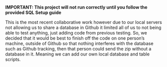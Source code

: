 **IMPORTANT: This project will not run correctly until you follow the provided SQL Setup guide**

This is the most recent collaborative work however due to our local servers not 
allowing us to share a database in Github it limited all of us to not being able to test anything, 
just adding code from previous testing. So, we decided that it would be best to finish off the code on one person’s machine, 
outside of Github so that nothing interferes with the database such as Github tracking, 
then that person could send the zip without a database in it. 
Meaning we can add our own local database and table scripts.
